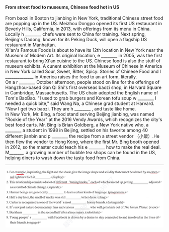 #### From street food to museums, Chinese food hot in US
From baozi in Boston to jianbing in New York, traditional Chinese street food are popping up in the US. Meizhou Dongpo opened its first US restaurant in Beverly Hills, California, in 2013, with offerings from its menu in China. Locally h ________	chefs were sent to China for training. Next spring, Beijing's Dadong, known for its Peking Duck, will open a flagship US restaurant in Manhattan.  
Xi'an's Famous Foods is about to have its 12th location in New York near the Museum of Modem Art. Its original location, e ________	in 2005, was the first restaurant to bring Xi'an cuisine to the US.
Chinese food is also the stuff of museum exhibits. A cunent exhibition at the Museum of Chinese in America in New York called Sour, Sweet, Bitter, Spicy: Stories of Chinese Food and l ______________	in America raises the food to an art form, literally.  
On a r ________	October afternoon, people stood on line for the offerings of Hangzhou-based Gan Qi Shi's first overseas baozi shop, in Harvard Square in Cambridge, Massachusetts. The US chain adopted the English name of Tom's BaoBao. "I used to grab burgers and Korean tofu soup w ________	I needed a quick bite," said Wang Na, a Chinese grad student at Harvard. "Now I get two baozi. They are h ________	, and taste like home.  
In New York, Mr. Bing, a food stand serving Beijing jianbing, was named "Rookie of the Year" at the 2016 Vendy Awards, which recognizes the city's best food carts. Mr. Bing is Brian Goldberg, a New York native who, a ________	a student in 1998 in Beijing, settled on his favorite among 40 different jianbin and p ________	the recipe from a street vendor （小贩）.He then flew the vendor to Hong Kong, where the first Mr. Bing booth opened in 2012, so the master could teach his e ________	how to make the real deal.  
M_______, a growing number of bubble tea shops can be found in the US, helping diners to wash down the tasty food from China.  

---

![](./1.png)